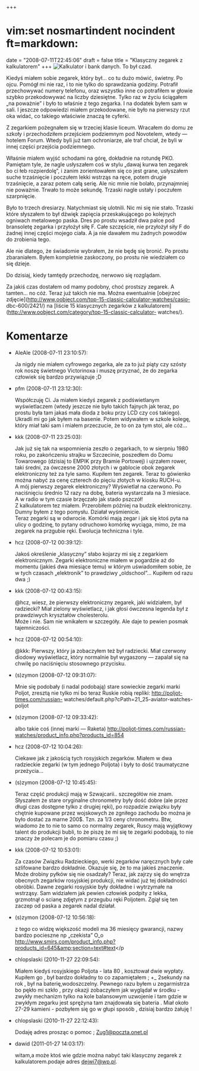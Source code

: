 +++
# vim:set nosmartindent nocindent ft=markdown:
date = "2008-07-11T22:45:06"
draft = false
title = "Klasyczny zegarek z kalkulatorem"
+++
![Kalkulator i bank danych. To był
czad.](http://cache.wists.com/thumbnails/d/44/d4406841508c5a50c6094a8c910a5302-med)

Kiedyś miałem sobie zegarek, który był... co tu dużo mówić, świetny. Po ojcu.
Pomógł mi nie raz, i to nie tylko do sprawdzania godziny. Potrafił
przechowywać numery telefonu, oraz wszystko inne co potrafiłem w głowie szybko
przekodowywać na liczby dziesiętne. Tylko raz w życiu ściągałem „na poważnie”
i było to właśnie z tego zegarka. I na dodatek byłem sam w sali. I jeszcze
odpowiedzi miałem przekodowane, nie było na pierwszy rzut oka widać, co
takiego właściwie znaczą te cyferki.

Z zegarkiem pożegnałem się w trzeciej klasie liceum. Wracałem do domu ze
szkoły i przechodziłem przejściem podziemnym pod Novotelem, wtedy — hotelem
Forum. Wtedy byli już tam ochroniarze, ale traf chciał, że byli w innej części
przejścia podziemnego.

Właśnie miałem wyjść schodami na górę, dokładnie na rotundę PKO. Pamiętam
tyle, że nagle usłyszałem coś w stylu „dawaj kurwa ten zegarek bo ci łeb
rozpierdolę”, i zanim zorientowałem się co jest grane, usłyszałem suche
trzaśnięcie i poczułem lekki wstrząs na ręce, potem drugie trzaśnięcie, a
zaraz potem całą serię. Ale nic mnie nie bolało, przynajmniej nie poważnie.
Trwało to może sekundę. Trzaski nagle ustały i poczułem szarpnięcie.

Było to trzech dresiarzy. Natychmiast się ulotnili. Nic mi się nie stało.
Trzaski które słyszałem to był dźwięk zapięcia przeskakującego po kolejnych
ogniwach metalowego paska. Dres po prostu wsadził dwa palce pod bransoletę
zegarka i przyłożył siłę F. Całe szczęście, nie przyłożył siły F do żadnej
innej części mojego ciała. A ja nie dawałem mu żadnych powodów do zrobienia
tego.

Ale nie dlatego, że świadomie wybrałem, że nie będę się bronić. Po prostu
zbaraniałem. Byłem kompletnie zaskoczony, po prostu nie wiedziałem co się
dzieje.

Do dzisiaj, kiedy tamtędy przechodzę, nerwowo się rozglądam.

Za jakiś czas dostałem od mamy podobny, choć prostszy zegarek. A tamten... no
cóż. Teraz już takich nie ma. Można ewentualnie [obejrzeć
zdjęcie](http://www.oobject.com/top-15-classic-calculator-watches/casio-
dbc-600/2421/) na [liście 15 klasycznych zegarków z
kalkulatorem](http://www.oobject.com/category/top-15-classic-calculator-
watches/).

# Komentarze

* AleAle (2008-07-11 23:10:57): <p>Ja nigdy nie miałem cyfrowego zegarka, ale za
  to już piąty czy szósty rok noszę świetnego Victorinoxa i muszę przyznać, że
  do zegarka człowiek się bardzo przywiązuje ;D</p>
* pfm (2008-07-11 23:12:30): <p>Współczuję Ci. Ja miałem kiedyś zegarek z
  podświetlanym wyświetlaczem (wtedy jeszcze nie było takich fajnych jak teraz,
  po prostu była tam jakaś mała dioda z boku przy <span class="caps">LCD</span>
  czy coś takiego). Ukradli mi go jak byłem na basenie. Potem widywałem w szkole
  kolegę, który miał taki sam i miałem przeczucie, że to on za tym stoi, ale
  cóż...</p>
* kkk (2008-07-11 23:25:03): <p>Jak już się tak na wspomnienia zeszło o
  zegarkach, to w sierpniu 1980 roku, po zakończeniu strajku w Szczecinie,
  poszedłem do Domu Towarowego (dzisiaj to <span class="caps">EMPIK</span> przy
  Bramie Portowej) i ujrzałem rower, taki średni, za ówczesne 2000 złotych i w
  gablocie obok zegarek elektroniczny też za tyle samo. Kupiłem ten zegarek.
  Teraz to gówienko można nabyć za cenę czterech do pięciu złotych w kiosku
  RUCH-u.<br /> A mój pierwszy zegarek elektroniczny? Wyświetlał na czerwono. Po
  naciśnięciu średnio 12 razy na dobę, bateria wystarczała na 3 miesiace. A w
  radio w tym czasie brzęczało jak stado pszczół!<br /> Z kalkulatorem tez
  miałem. Przerobiłem później na budzik elektroniczny. Dumny byłem z tego
  pomysłu. Działał wyśmienicie.<br /> Teraz zegarki są w odwrocie. Komórki mają
  zegar i jak się ktoś pyta na ulicy o godzinę, to pytany odruchowo komórkę
  wyciąga, mimo, że ma zegarek na przgubie ręki. Ewolucja techniczna i tyle.</p>
* hcz (2008-07-12 00:39:12): <p>Jakoś określenie &#8222;klasyczny&#8221; słabo
  kojarzy mi się z zegarkiem elektronicznym. Zegarki elektroniczne miałem w
  pogardzie aż do momentu (jakieś dwa miesiące temu) w którym uświadomiłem
  sobie, że w tych czasach &#8222;elektronik&#8221; to prawdziwy
  &#8222;oldschool&#8221;... Kupiłem od razu dwa ;)</p>
* kkk (2008-07-12 00:43:15): <p>@hcz, wiesz, że pierwszy elektroniczny zegarek,
  jaki widziałem, był radziecki? Miał zielony wyświetlacz, i jak głosi ówczesna
  legenda był z prawdziwych kryształów cholesterolu.<br /> Może i nie. Sam nie
  wnikałem w szczegóły. Ale daje to pewien posmak tajemniczości.</p>
* hcz (2008-07-12 00:54:10): <p>@kkk: Pierwszy, który ja zobaczyłem też był
  radziecki. Miał czerwony diodowy wyświetlacz, który normalnie był wygaszony
  &#8212; zapalał się na chwilę po naciśnięciu stosownego przycisku.</p>
* (s)zymon (2008-07-12 09:31:07): <p>Mnie się podobały (i nadal podobają) stare
  sowieckie zegarki marki Poljot, zresztą nie tylko mi bo teraz Ruskie robią
  repliki: http://poljot-times.com/russian-
  watches/default.php?cPath=21_25-aviator-watches-poljot</p>
* (s)zymon (2008-07-12 09:33:42): <p>albo takie coś (innej marki &#8212; Raketa)
  http://poljot-times.com/russian-watches/product_info.php?products_id=854</p>
* hcz (2008-07-12 10:04:26): <p>Ciekawe jak z jakością tych rosyjskich zegarków.
  Miałem w dwa radzieckie zegarki (w tym jednego Poljota) i były to dość
  traumatyczne przeżycia&#8230;</p>
* (s)zymon (2008-07-12 10:45:45): <p>Teraz część produkcji mają w Szwajcarii..
  szczegółów nie znam. Słyszałem że stare oryginalne chronometry były dość dobre
  (ale przez długi czas dostępne tylko z drugiej ręki), po rozpadzie związku
  były chętnie kupowane przez wojskowych ze zgniłego zachodu bo można je było
  dostać za marne 200$. Tzn. za 1/3 ceny chronometru. Btw, wiadomo że to nie to
  samo co normalny zegarek, Ruscy mają wyjątkowy talent do produkcji bubli, to
  że piszę że mi się te zegarki podobają, to nie znaczy że polecam je do pomiaru
  czasu ;)</p>
* kkk (2008-07-12 10:53:01): <p>Za czasów Związku Radzieckiego, werki zegarków
  naręcznych były całe szlifowane bardzo dokładnie. Okazuje się, że to ma jakieś
  znaczenie. Może drobiny pyłków się nie osadzały? Teraz, jak zajrzy się do
  wnętrza obecnych zegarków rosyjskiej produkcji, nie widać już tej dokładności
  obróbki. Dawne zegarki rosyjskie były dokładne i wytrzymałe na wstrząsy. Sam
  widziałem jak pewien człowiek podpity z lekka, grzmotnął o scianę zdjętym z
  przegubu ręki Poljotem. Zgiął się ten zaczep od paska a zegarek nadal
  działał.</p>
* (s)zymon (2008-07-12 10:56:18): <p>z tego co widzę większość modeli ma 36
  miesięcy gwarancji, nazwy bardzo pocieszne np &#8222;czekista&#8221; O_o<br />
  http://www.smirs.com/product_info.php?products_id=645&amp;section=text#text</p
  >
* chlopslaski (2010-11-27 22:09:54): <p>Miałem kiedyś rosyjskiego Poljota - lata
  80 , kosztował dwie wypłaty. Kupiłem go , był bardzo dokładny to co
  zapamiętałem ; +_ 2sekundy na rok , był na baterię,wodoszczelny. Pewnego razu
  byłem u zegarmistrza bo pękło mi szkło , przy okazji zobaczyłem jak wyglądał w
  środku - zwykły mechanizm tylko na kole balansowym uzwojenie i tam gdzie w
  zwykłym zegarku jest sprężyna tam znajdowała się bateria . Miał około 27-29
  kamieni - pozbyłem się go w głupi sposób , dzisiaj bardzo żałuję !</p>
* chlopslaski (2010-11-27 22:12:43): <p>Dodaję adres prosząc o pomoc ;
  Zug1@poczta.onet.pl</p>
* dawid (2011-01-27 14:03:17): <p>witam,a może ktoś wie gdzie można nabyć taki
  klasyczny zegarek z kalkulatorem.podaje adres dejwi7@wp.pl.</p>
